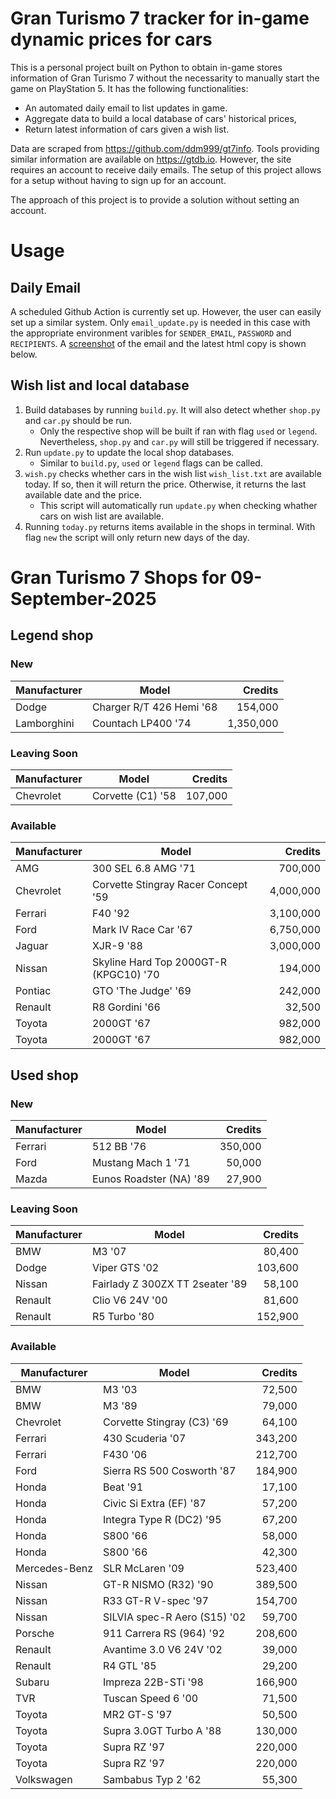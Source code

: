 # Gran Turismo 7 tracker for in-game dynamic prices for cars

This is a personal project built on Python to obtain in-game stores information of Gran Turismo 7 without the necessarity to manually start the game on PlayStation 5. It has the following functionalities:

- An automated daily email to list updates in game.
- Aggregate data to build a local database of cars' historical prices,
- Return latest information of cars given a wish list.

Data are scraped from https://github.com/ddm999/gt7info. Tools providing similar information are available on https://gtdb.io. However, the site requires an account to receive daily emails. The setup of this project allows for a setup without having to sign up for an account.

The approach of this project is to provide a solution without setting an account.

# Usage

## Daily Email

A scheduled Github Action is currently set up. However, the user can easily set up a similar system. Only `email_update.py` is needed in this case with the appropriate environment varibles for `SENDER_EMAIL`, `PASSWORD` and `RECIPIENTS`. A [screenshot](https://raw.githubusercontent.com/marcohoucheng/Gran-Turismo-7-Price-Tracker/main/data/email_screenshot.png) of the email and the latest html copy is shown below.

## Wish list and local database

1. Build databases by running `build.py`. It will also detect whether `shop.py` and `car.py` should be run.
    - Only the respective shop will be built if ran with flag `used` or `legend`. Nevertheless, `shop.py` and `car.py` will still be triggered if necessary.
2. Run `update.py` to update the local shop databases.
    - Similar to `build.py`, `used` or `legend` flags can be called.
3. `wish.py` checks whether cars in the wish list `wish_list.txt` are available today. If so, then it will return the price. Otherwise, it returns the last available date and the price.
    - This script will automatically run `update.py` when checking whather cars on wish list are available.
4. Running `today.py` returns items available in the shops in terminal. With flag `new` the script will only return new days of the day.


# Gran Turismo 7 Shops for 09-September-2025



## Legend shop

### New
 | Manufacturer | Model | Credits |
 | --- | --- | --: |
|Dodge|Charger R/T 426 Hemi '68|154,000|
|Lamborghini|Countach LP400 '74|1,350,000|

### Leaving Soon
 | Manufacturer | Model | Credits |
 | --- | --- | --: |
|Chevrolet|Corvette (C1) '58|107,000|

### Available
 | Manufacturer | Model | Credits |
 | --- | --- | --: |
|AMG|300 SEL 6.8 AMG '71|700,000|
|Chevrolet|Corvette Stingray Racer Concept '59|4,000,000|
|Ferrari|F40 '92|3,100,000|
|Ford|Mark IV Race Car '67|6,750,000|
|Jaguar|XJR-9 '88|3,000,000|
|Nissan|Skyline Hard Top 2000GT-R (KPGC10) '70|194,000|
|Pontiac|GTO 'The Judge' '69|242,000|
|Renault|R8 Gordini '66|32,500|
|Toyota|2000GT '67|982,000|
|Toyota|2000GT '67|982,000|


## Used shop

### New
 | Manufacturer | Model | Credits |
 | --- | --- | --: |
|Ferrari|512 BB '76|350,000|
|Ford|Mustang Mach 1 '71|50,000|
|Mazda|Eunos Roadster (NA) '89|27,900|

### Leaving Soon
 | Manufacturer | Model | Credits |
 | --- | --- | --: |
|BMW|M3 '07|80,400|
|Dodge|Viper GTS '02|103,600|
|Nissan|Fairlady Z 300ZX TT 2seater '89|58,100|
|Renault|Clio V6 24V '00|81,600|
|Renault|R5 Turbo '80|152,900|

### Available
 | Manufacturer | Model | Credits |
 | --- | --- | --: |
|BMW|M3 '03|72,500|
|BMW|M3 '89|79,000|
|Chevrolet|Corvette Stingray (C3) '69|64,100|
|Ferrari|430 Scuderia '07|343,200|
|Ferrari|F430 '06|212,700|
|Ford|Sierra RS 500 Cosworth '87|184,900|
|Honda|Beat '91|17,100|
|Honda|Civic Si Extra (EF) '87|57,200|
|Honda|Integra Type R (DC2) '95|67,200|
|Honda|S800 '66|58,000|
|Honda|S800 '66|42,300|
|Mercedes-Benz|SLR McLaren '09|523,400|
|Nissan|GT-R NISMO (R32) '90|389,500|
|Nissan|R33 GT-R V-spec '97|154,700|
|Nissan|SILVIA spec-R Aero (S15) '02|59,700|
|Porsche|911 Carrera RS (964) '92|208,600|
|Renault|Avantime 3.0 V6 24V '02|39,000|
|Renault|R4 GTL '85|29,200|
|Subaru|Impreza 22B-STi '98|166,900|
|TVR|Tuscan Speed 6 '00|71,500|
|Toyota|MR2 GT-S '97|50,500|
|Toyota|Supra 3.0GT Turbo A '88|130,000|
|Toyota|Supra RZ '97|220,000|
|Toyota|Supra RZ '97|220,000|
|Volkswagen|Sambabus Typ 2 '62|55,300|
